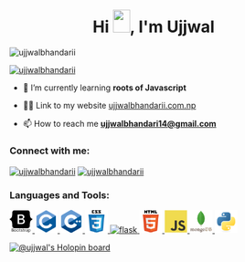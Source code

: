 <h1 align="center">Hi <img src="https://raw.githubusercontent.com/MartinHeinz/MartinHeinz/master/wave.gif" height="40px "width="30px">, I'm Ujjwal</h1>
<p align="left"> <img src="https://komarev.com/ghpvc/?username=ujjwalbhandarii&label=Profile%20views&color=0e75b6&style=flat" alt="ujjwalbhandarii" /> </p>

<p align="left"> <a href="https://twitter.com/ujjwalbhandarii" target="blank"><img src="https://img.shields.io/twitter/follow/ujjwalbhandarii?logo=twitter&style=for-the-badge" alt="ujjwalbhandarii" /></a> </p>

- 🌱 I’m currently learning **roots of Javascript**

- 👨‍💻 Link to my website [ujjwalbhandarii.com.np](https://www.ujjwalbhandarii.com.np/)

- 📫 How to reach me **ujjwalbhandari14@gmail.com**

<h3 align="left">Connect with me:</h3>
<p align="left">
<a href="https://twitter.com/ujjwalbhandarii" target="__blank"><img align="center" src="https://raw.githubusercontent.com/rahuldkjain/github-profile-readme-generator/master/src/images/icons/Social/twitter.svg" alt="ujjwalbhandarii" height="30" width="40" /></a>
<a href="https://linkedin.com/in/ujjwalbhandarii" target="__blank"><img align="center" src="https://raw.githubusercontent.com/rahuldkjain/github-profile-readme-generator/master/src/images/icons/Social/linked-in-alt.svg" alt="ujjwalbhandarii" height="30" width="40" /></a>
</p>

<h3 align="left">Languages and Tools:</h3>
<p align="left"> <a href="https://getbootstrap.com" target="_blank" rel="noreferrer"> <img src="https://raw.githubusercontent.com/devicons/devicon/master/icons/bootstrap/bootstrap-plain-wordmark.svg" alt="bootstrap" width="40" height="40"/> </a>     
<a href="https://www.cprogramming.com/" target="_blank" rel="noreferrer"> <img src="https://raw.githubusercontent.com/devicons/devicon/master/icons/c/c-original.svg" alt="c" width="40" height="40"/> </a> 
<a href="https://www.w3schools.com/cpp/" target="_blank" rel="noreferrer"> <img src="https://raw.githubusercontent.com/devicons/devicon/master/icons/cplusplus/cplusplus-original.svg" alt="cplusplus" width="40" height="40"/> </a> 
<a href="https://www.w3schools.com/css/" target="_blank" rel="noreferrer"> <img src="https://raw.githubusercontent.com/devicons/devicon/master/icons/css3/css3-original-wordmark.svg" alt="css3" width="40" height="40"/> </a> 
<!-- <a href="https://www.djangoproject.com/" target="_blank" rel="noreferrer"> <a href="https://cdnlogo.com/logo/django_40656.html" ><img src="https://cdn.cdnlogo.com/logos/d/3/django.svg" alt="django" width="40" height="40"> </a>  -->
<a href="https://flask.palletsprojects.com/" target="_blank" rel="noreferrer"> <img src="https://www.vectorlogo.zone/logos/pocoo_flask/pocoo_flask-icon.svg" alt="flask" width="40" height="40"/> </a> 
<a href="https://www.w3.org/html/" target="_blank" rel="noreferrer"> <img src="https://raw.githubusercontent.com/devicons/devicon/master/icons/html5/html5-original-wordmark.svg" alt="html5" width="40" height="40"/> </a>  
<a href="https://developer.mozilla.org/en-US/docs/Web/JavaScript" target="_blank" rel="noreferrer"> <img src="https://raw.githubusercontent.com/devicons/devicon/master/icons/javascript/javascript-original.svg" alt="javascript" width="40" height="40"/> </a>  
<a href="https://www.mongodb.com/" target="_blank" rel="noreferrer"> <img src="https://raw.githubusercontent.com/devicons/devicon/master/icons/mongodb/mongodb-original-wordmark.svg" alt="mongodb" width="40" height="40"/> </a> 
<a href="https://www.python.org" target="_blank" rel="noreferrer"> <img src="https://raw.githubusercontent.com/devicons/devicon/master/icons/python/python-original.svg" alt="python" width="40" height="40"/> </a> 
<!-- <a href="https://reactjs.org/" target="_blank" rel="noreferrer"> <img src="https://raw.githubusercontent.com/devicons/devicon/master/icons/react/react-original-wordmark.svg" alt="react" width="40" height="40"/> </a>  -->

<br>

<!-- <p><img align="left" src="https://github-readme-stats.vercel.app/api/top-langs?username=ujjwalbhandarii&show_icons=true&locale=en&layout=compact" alt="ujjwalbhandarii" /></p> -->

[![@ujjwal's Holopin board](https://holopin.me/ujjwal)](https://holopin.io/@ujjwal)
